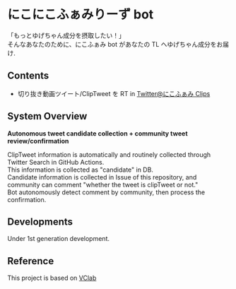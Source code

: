 # にこにこふぁみりーず bot

「もっとゆげちゃん成分を摂取したい！」  
そんなあなたのために、にこふぁみ bot があなたの TL へゆげちゃん成分をお届け.

## Contents

- 切り抜き動画ツイート/ClipTweet を RT in [Twitter@にこふぁみ Clips](https://twitter.com/NicoFamBot)

## System Overview

**Autonomous tweet candidate collection + community tweet review/confirmation**

ClipTweet information is automatically and routinely collected through Twitter Search in GitHub Actions.  
This information is collected as "candidate" in DB.  
Candidate information is collected in Issue of this repository, and community can comment "whether the tweet is clipTweet or not."  
Bot autonomously detect comment by community, then process the confirmation.

## Developments

Under 1st generation development.

## Reference

This project is based on [VClab](https://github.com/tarepan/VoiceConversionLab)
